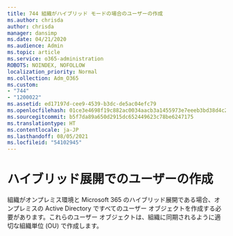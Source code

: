 ```yaml
---
title: 744 組織がハイブリッド モードの場合のユーザーの作成
ms.author: chrisda
author: chrisda
manager: dansimp
ms.date: 04/21/2020
ms.audience: Admin
ms.topic: article
ms.service: o365-administration
ROBOTS: NOINDEX, NOFOLLOW
localization_priority: Normal
ms.collection: Adm_O365
ms.custom:
- "744"
- "1200022"
ms.assetid: ed17197d-cee9-4539-b3dc-de5ac04efc79
ms.openlocfilehash: 01ce3e4698f19c882ac0034aacb3a1455973e7eeeb3bd38d4c28a0070d739405
ms.sourcegitcommit: b5f7da89a650d2915dc652449623c78be6247175
ms.translationtype: HT
ms.contentlocale: ja-JP
ms.lasthandoff: 08/05/2021
ms.locfileid: "54102945"
---
```

# <a name="create-users-in-hybrid-deployments"></a>ハイブリッド展開でのユーザーの作成

組織がオンプレミス環境と Microsoft 365 のハイブリッド展開である場合、オンプレミスの Active Directory ですべてのユーザー オブジェクトを作成する必要があります。これらのユーザー オブジェクトは、組織に同期されるように適切な組織単位 (OU) で作成します。
